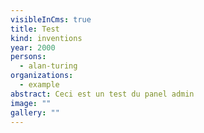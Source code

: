 ```yaml
---
visibleInCms: true
title: Test
kind: inventions
year: 2000
persons:
  - alan-turing
organizations:
  - example
abstract: Ceci est un test du panel admin
image: ""
gallery: ""
---
```

